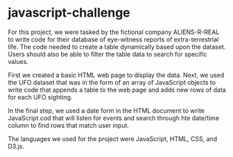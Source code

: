 # javascript-challenge

For this project, we were tasked by the fictional company ALIENS-R-REAL to write code for their database of eye-witness reports of extra-terrestrial life. The code needed to create a table dynamically based upon the dataset. Users should also be able to filter the table data to search for specific values. 

First we created a basic HTML web page to display the data. Next, we used the UFO dataset that was in the form of an array of JavaScript objects to write code that appends a table to the web page and adds new rows of data for each UFO sighting. 

In the final step, we used a date form in the HTML document to write JavaScript cod that will listen for events and search through hte date/time column to find rows that match user input.

The languages we used for the project were JavaScript, HTML, CSS, and D3.js. 